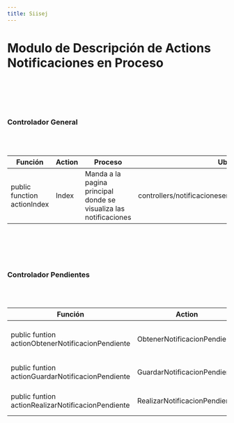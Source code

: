 ```yaml
---
title: Siisej 
---
```


# Modulo de Descripción de Actions Notificaciones en Proceso
<br></br><br></br>

### Controlador General
<br></br>

| Función | Action |  Proceso | Ubicación |
|--------------|--------------|--------------|--------------|
| public function actionIndex | Index |  Manda a la pagina principal donde se visualiza las notificaciones | controllers/notificacionesenproceso/GeneralController.php |
<br></br><br></br>


### Controlador Pendientes
<br></br>

| Función | Action | Proceso  | Ubicación |
|--------------|--------------|--------------|--------------|
| public funtion actionObtenerNotificacionPendiente | ObtenerNotificacionPendiente  | Se obtienen las notificaciones pendientes | controllers/notificacionesenproceso/PendientesController.php |
| public funtion actionGuardarNotificacionPendiente | GuardarNotificacionPendiente  | Se guarda la notificación pendiente | controllers/notificacionesenproceso/PendientesController.php |
| public funtion actionRealizarNotificacionPendiente | RealizarNotificacionPendiente  | Se realiza una notificación pendiente | controllers/notificacionesenproceso/PendientesController.php |
<br></br><br></br>


